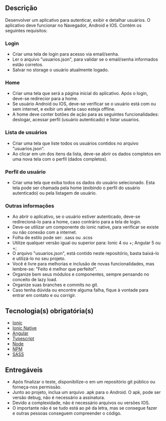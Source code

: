 ## Descrição

Desenvolver um aplicativo para autenticar, exibir e detalhar usuários. O aplicativo deve funcionar no Navegador, Android e IOS. Contém os seguintes requisitos:

### Login
- Criar uma tela de login para acesso via email/senha.
- Ler o arquivo "usuarios.json", para validar se o email/senha informados estão corretos.
- Salvar no storage o usuário atualmente logado.

### Home
- Criar uma tela que será a página inicial do aplicativo. Após o login, deve-se redirecior para a home. 
- Se usuário Android ou IOS, deve-se verificar se o usuário está com ou sem internet, e exibir um alerta caso esteja offline.
- A home deve conter botões de ação para as seguintes funcionalidades: deslogar, acessar perfil (usuário autenticado) e listar usuarios.

### Lista de usuários
- Criar uma tela que liste todos os usuários contidos no arquivo "usuarios.json".
- Ao clicar em um dos itens da lista, deve-se abrir os dados completos em uma nova tela com o perfil (dados completos).

### Perfil do usuário
- Criar uma tela que exiba todos os dados do usuário selecionado. Esta tela pode ser chamada pela home (exibindo o perfil do usuário autenticado) ou pela listagem de usuário.

### Outras informações
- Ao abrir o aplicativo, se o usuário estiver autenticado, deve-se redirecioná-lo para a home, caso contrário para a tela de login.
- Deve-se utilizar um componente do ionic native, para verificar se existe ou não conexão com a internet.
- Folha de estilo pode ser: .sass ou .scss
- Utilize qualquer versão igual ou superior para: Ionic 4 ou +; Angular 5 ou +;
- O arquivo "usuarios.json", está contido neste repositório, basta baixá-lo e utilizá-lo no seu projeto.
- Você é livre para melhorias e inclusão de novas funcionalidades, mas lembre-se: "Feito é melhor que perfeito!".
- Organize bem seus módulos e componentes, sempre pensando no conceito de lazy load.
- Organize suas branches e commits no git.
- Caso tenha dúvida ou encontre alguma falha, fique à vontade para entrar em contato e ou corrigir.


## Tecnologia(s) obrigatória(s)

- [Ionic](http://ionicframework.com/docs/components/)
- [Ionic Native](https://ionicframework.com/docs/native/)
- [Angular](https://angular.io)
- [Typescript](https://ionicframework.com/docs/native/)
- [Node](https://nodejs.org/)
- [NPM](https://www.npmjs.com/)
- [SASS](https://sass-lang.com/)


## Entregáveis 

- Após finalizar o teste, disponibilize-o em um repositório git público ou forneça-nos permissão.
- Junto ao projeto, inclua um arquivo .apk para o Android. O apk, pode ser versão debug, não é necessário a assinatura.
- Devido a complexidade, não é necessário arquivos ou versões IOS.
- O importante não é se tudo está ao pé da letra, mas se consegue fazer e outras pessoas conseguem compreender o código.


